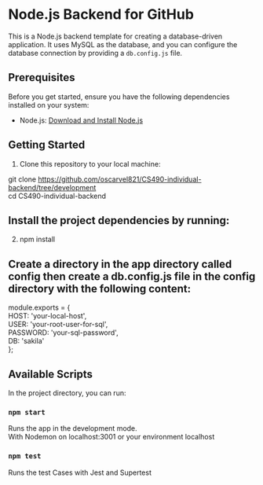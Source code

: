 # Node.js Backend for GitHub

This is a Node.js backend template for creating a database-driven application. It uses MySQL as the database, and you can configure the database connection by providing a `db.config.js` file.

## Prerequisites

Before you get started, ensure you have the following dependencies installed on your system:

- Node.js: [Download and Install Node.js](https://nodejs.org/)

## Getting Started

1. Clone this repository to your local machine:

git clone https://github.com/oscarvel821/CS490-individual-backend/tree/development \
cd CS490-individual-backend

## Install the project dependencies by running:

2. npm install

## Create a directory in the app directory called config then create a db.config.js file in the config directory with the following content:

module.exports = { \
    HOST: 'your-local-host', \
    USER: 'your-root-user-for-sql', \
    PASSWORD: 'your-sql-password', \
    DB: 'sakila' \
};

## Available Scripts

In the project directory, you can run:

### `npm start`

Runs the app in the development mode.\
With Nodemon on localhost:3001 or your environment localhost 

### `npm test`

Runs the test Cases with Jest and Supertest
